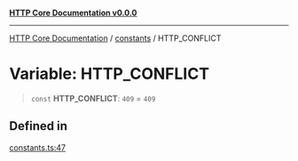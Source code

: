 [**HTTP Core Documentation v0.0.0**](../../README.md)

***

[HTTP Core Documentation](../../modules.md) / [constants](../README.md) / HTTP\_CONFLICT

# Variable: HTTP\_CONFLICT

> `const` **HTTP\_CONFLICT**: `409` = `409`

## Defined in

[constants.ts:47](https://github.com/stonemjs/http-core/blob/89981cacc9858cf786fba9df03b328b6b56a5b75/src/constants.ts#L47)

